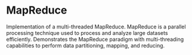 # MapReduce
Implementation of a multi-threaded MapReduce. MapReduce is a parallel processing technique used to process and analyze large datasets efficiently. Demonstrates the MapReduce paradigm with multi-threading capabilities to perform data partitioning, mapping, and reducing.
